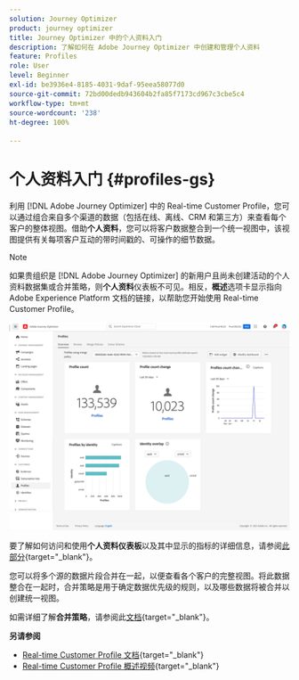 ```yaml
---
solution: Journey Optimizer
product: journey optimizer
title: Journey Optimizer 中的个人资料入门
description: 了解如何在 Adobe Journey Optimizer 中创建和管理个人资料
feature: Profiles
role: User
level: Beginner
exl-id: be3936e4-8185-4031-9daf-95eea58077d0
source-git-commit: 72bd00dedb943604b2fa85f7173cd967c3cbe5c4
workflow-type: tm+mt
source-wordcount: '238'
ht-degree: 100%

---
```


# 个人资料入门 {#profiles-gs}

利用 [!DNL Adobe Journey Optimizer] 中的 Real-time Customer Profile，您可以通过组合来自多个渠道的数据（包括在线、离线、CRM 和第三方）来查看每个客户的整体视图。借助&#x200B;**个人资料**，您可以将客户数据整合到一个统一视图中，该视图提供有关每项客户互动的带时间戳的、可操作的细节数据。

>[!NOTE]
>
>如果贵组织是 [!DNL Adobe Journey Optimizer] 的新用户且尚未创建活动的个人资料数据集或合并策略，则&#x200B;**个人资料**&#x200B;仪表板不可见。相反，**概述**&#x200B;选项卡显示指向 Adobe Experience Platform 文档的链接，以帮助您开始使用 Real-time Customer Profile。

![](assets/profiles-home.png)

要了解如何访问和使用&#x200B;**个人资料仪表板**&#x200B;以及其中显示的指标的详细信息，请参阅[此部分](https://experienceleague.adobe.com/docs/experience-platform/profile/ui/user-guide.html?lang=zh-Hans){target="_blank"}。

您可以将多个源的数据片段合并在一起，以便查看各个客户的完整视图。将此数据整合在一起时，合并策略是用于确定数据优先级的规则，以及哪些数据将被合并以创建统一视图。

如需详细了解&#x200B;**合并策略**，请参阅此[文档](https://experienceleague.adobe.com/docs/experience-platform/profile/merge-policies/ui-guide.html?lang=zh-Hans){target="_blank"}。

**另请参阅**

* [Real-time Customer Profile 文档](https://experienceleague.adobe.com/docs/experience-platform/query/home.html?lang=zh-Hans){target="_blank"}
* [Real-time Customer Profile 概述视频](https://experienceleague.adobe.com/docs/experience-platform/profile/home.html?lang=zh-Hans){target="_blank"}
